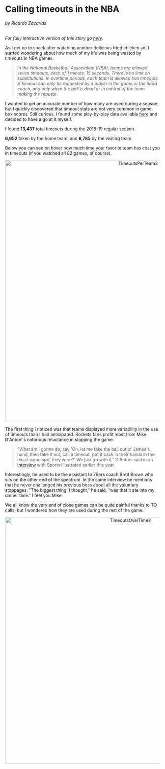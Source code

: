 # Calling timeouts in the NBA

###### by Ricardo Zacarias

*For fully interactive version of this story go [here](https://ricardozsilva.wixsite.com/take-that-for-data).*



As I get up to snack after watching another delicious fried chicken ad, I started wondering about how much of my life was being wasted by timeouts in NBA games. 

> *In the National Basketball Association (NBA), teams are allowed seven timeouts, each of 1 minute, 15 seconds. There is no limit on substitutions. In overtime periods, each team is allowed two timeouts. A timeout can only be requested by a player in the game or the head coach, and only when the ball is dead or in control of the team making the request.*

I wanted to get an accurate number of how many are used during a season, but I quickly discovered that timeout stats are not very common in game box scores. Still curious, I found some play-by-play data available [here](https://eightthirtyfour.com/data) and decided to have a go at it myself.

I found **13,437** total timeouts during the 2018-19 regular season. 

**6,652** taken by the home team, and **6,785** by the visiting team.

Below you can see on hover how much time your favorite team has cost you in timeouts (if you watched all 82 games, of course).

<div>
    <a href="https://plotly.com/~Zaca/45/?share_key=TsTShGlZ4ozuXYbdpmGr5v" target="_blank" title="TimeoutsPerTeam3" style="display: block; text-align: center;"><img src="https://plotly.com/~Zaca/45.png?share_key=TsTShGlZ4ozuXYbdpmGr5v" alt="TimeoutsPerTeam3" style="max-width: 100%;width: 850px;"  width="850" onerror="this.onerror=null;this.src='https://plotly.com/404.png';" /></a>
    <script data-plotly="Zaca:45" sharekey-plotly="TsTShGlZ4ozuXYbdpmGr5v" src="https://plotly.com/embed.js" async></script>
</div>

The first thing I noticed was that teams displayed more variability in the use of timeouts than I had anticipated. Rockets fans profit most from Mike D'Antoni's notorious reluctance in stopping the game:

> "What am I gonna do, say 'Oh, let me take the ball out of James's hand, then take it out, call a timeout, put it back in their hands in the exact same spot they were?' We just go with it." D'Antoni said in an [interview](https://www.si.com/nba/2019/05/02/steve-kerr-gregg-popovich-mike-dantoni-brad-stevens-brett-brown-nba-coaches-playoffs-timeouts) with Sports Illustrated earlier this year. 

Interestingly, he used to be the assistant to 76ers coach Brett Brown who sits on the other end of the spectrum. In the same interview he mentions that he never challenged his previous boss about all the voluntary stoppages. "The biggest thing, I thought," he said, "was that it ate into my dinner time." I feel you Mike.

We all know the very end of close games can be quite painful thanks to TO calls, but I wondered how they are used during the rest of the game.

<div>
    <a href="https://plotly.com/~Zaca/41/?share_key=uYvfNc087aOYW8J7w1Ue6l" target="_blank" title="TimeoutsOverTime2" style="display: block; text-align: center;"><img src="https://plotly.com/~Zaca/41.png?share_key=uYvfNc087aOYW8J7w1Ue6l" alt="TimeoutsOverTime2" style="max-width: 100%;width: 800px;"  width="800" onerror="this.onerror=null;this.src='https://plotly.com/404.png';" /></a>
    <script data-plotly="Zaca:41" sharekey-plotly="uYvfNc087aOYW8J7w1Ue6l" src="https://plotly.com/embed.js" async></script>
</div>
